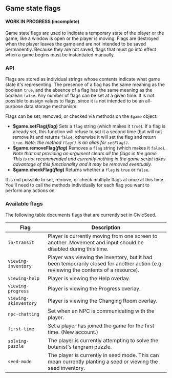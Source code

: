 ## Game state flags

#### WORK IN PROGRESS (incomplete)

Game state flags are used to indicate a temporary state of the player or the game, like a window is open or the player is moving. Flags are destroyed when the player leaves the game and are not intended to be saved permanently. Because they are not saved, flags that must go into effect when a game begins must be instantiated manually.

### API

Flags are stored as individual strings whose contents indicate what game state it's representing. The presence of a flag has the same meaning as the boolean `true`, and the absence of a flag has the same meaning as the boolean `false`. Any number of flags can be set at a given time. It is not possible to assign values to flags, since it is not intended to be an all-purpose data storage mechanism.

Flags can be set, removed, or checked via methods on the `$game` object:

- **$game.setFlag(_flag_)** Sets a `flag` string (which makes it `true`). If a flag is already set, this function will refuse to set it a second time (but will not remove it) and returns `false`, otherwise it will set the flag and return `true`. _Note: the method `flag()` is an alias for `setFlag()`._
- **$game.removeFlag(_flag_)** Removes a `flag` string (which makes it `false`). _Note that not providing an argument clears all the flags in the game. This is not recommended and currently nothing in the game script takes advantage of this functionality and it may be removed eventually._
- **$game.checkFlag(_flag_)** Returns whether a `flag` is `true` or `false`.

It is not possible to set, remove, or check multiple flags at once at this time. You'll need to call the methods individually for each flag you want to perform any actions on.

### Available flags

The following table documents flags that are currently set in CivicSeed.

| Flag          | Description   |
| ------------- | ------------- |
| `in-transit`  | Player is currently moving from one screen to another. Movement and input should be disabled during this time.|
| `viewing-inventory` | Player was viewing the inventory, but it had been temporarily closed for another action (e.g. reviewing the contents of a resource).|
| `viewing-help` | Player is viewing the Help overlay. |
| `viewing-progress` | Player is viewing the Progress overlay.|
| `viewing-skinventory` | Player is viewing the Changing Room overlay.|
| `npc-chatting` | Set when an NPC is communicating with the player.|
| `first-time`   | Set a player has joined the game for the first time. (New account.)|
| `solving-puzzle` | The player is currently attempting to solve the botanist's tangram puzzle.|
| `seed-mode` | The player is currently in seed mode. This can mean currently planting a seed or viewing the seed inventory.|
